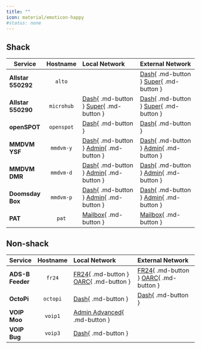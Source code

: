 ```yaml
---
title: ""
icon: material/emoticon-happy
#status: none
---
```


## Shack

| Service  | Hostname | Local Network | External Network |
| -------- | :------: | :------------ | :--------------- |
| **Allstar<br />550292** | `alto` | | [Dash](http://alto.ext/){ .md-button } [Super](http://alto.ext/supermon/link.php?nodes=550292){ .md-button } |
| **Allstar<br />550290** | `microhub` | [Dash](http://microhub.lan/){ .md-button } [Super](http://microhub.lan/supermon/link.php?nodes=550290){ .md-button } | [Dash](http://microhub.ext/){ .md-button } [Super](http://microhub.ext/supermon/link.php?nodes=550290){ .md-button } |
| **openSPOT** | `openspot` | [Dash](http://openspot.lan/){ .md-button } | [Dash](http://sharkrf.link/){ .md-button } |
| **MMDVM<br />YSF** | `mmdvm-y` | [Dash](http://mmdvm-y.lan/){ .md-button } [Admin](http://mmdvm-y.lan/admin/){ .md-button } | [Dash](http://mmdvm-y.ext/){ .md-button } [Admin](http://mmdvm-y.ext/admin/){ .md-button } |
| **MMDVM<br />DMR** | `mmdvm-d` | [Dash](http://mmdvm-d.lan/){ .md-button } [Admin](http://mmdvm-d.lan/admin/){ .md-button } | [Dash](http://mmdvm-d.ext/){ .md-button } [Admin](http://mmdvm-d.ext/admin/){ .md-button } |
| **Doomsday<br />Box** | `mmdvm-p` | [Dash](http://mmdvm-p.lan/){ .md-button } [Admin](http://mmdvm-p.lan/admin/){ .md-button } | [Dash](http://mmdvm-p.ext/){ .md-button } [Admin](http://mmdvm-p.ext/admin/){ .md-button } |
| **PAT** | `pat` | [Mailbox](http://pat.lan:8080/ui#){ .md-button } | [Mailbox](http://pat.ext:8080/ui#){ .md-button } |

## Non-shack

| Service  | Hostname | Local Network | External Network |
| -------- | :------: | :------------ | :--------------- |
| **ADS-B<br />Feeder** | `fr24` | [FR24](http://fr24.lan:8754/){ .md-button } [OARC](http://fr24.lan/oarc-adsb/){ .md-button } | [FR24](http://fr24.ext:8754/){ .md-button } [OARC](http://fr24.ext/oarc-adsb/){ .md-button } |
| **OctoPi** | `octopi` | [Dash](https://octopi.lan/){ .md-button } | [Dash](https://octopi.ext/){ .md-button } |
| **VOIP<br />Moo** | `voip1` | [Admin Advanced](http://voip1.lan/admin/advanced){ .md-button } | |
| **VOIP<br />Bug** | `voip3` | [Dash](https://voip3.lan/){ .md-button } | |
